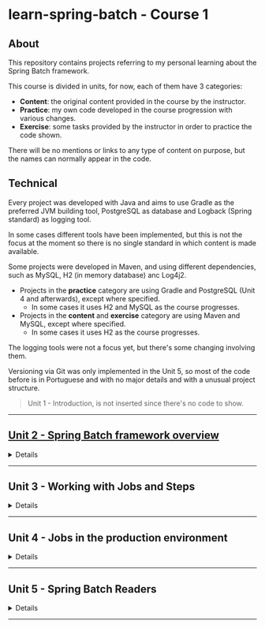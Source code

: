 # learn-spring-batch - Course 1

## About

This repository contains projects referring to my personal learning about the Spring Batch framework.

This course is divided in units, for now, each of them have 3 categories:
- **Content**: the original content provided in the course by the instructor.
- **Practice**: my own code developed in the course progression with various changes.
- **Exercise**: some tasks provided by the instructor in order to practice the code shown.

There will be no mentions or links to any type of content on purpose, but the names can normally appear in the code.

## Technical

Every project was developed with Java and aims to use Gradle as the preferred JVM building tool, PostgreSQL as database and Logback (Spring standard) as logging tool.

In some cases different tools have been implemented, but this is not the focus at the moment so there is no single standard in which content is made available.

Some projects were developed in Maven, and using different dependencies, such as MySQL, H2 (in memory database) anc Log4j2.

- Projects in the **practice** category are using Gradle and PostgreSQL (Unit 4 and afterwards), except where specified.
    - In some cases it uses H2 and MySQL as the course progresses.
- Projects in the **content** and **exercise** category are using Maven and MySQL, except where specified.
    - In some cases it uses H2 as the course progresses.

The logging tools were not a focus yet, but there's some changing involving them.

Versioning via Git was only implemented in the Unit 5, so most of the code before is in Portuguese and with no major details and with a unusual project structure.

> Unit 1 - Introduction, is not inserted since there's no code to show.

---

## [Unit 2 - Spring Batch framework overview](course_01/unit_02/README.md)

<details><summary>Details</summary>

### Practice
- [PrimeiroProjetoSpringBatch](course_01/unit_02/practice/primeiro-projeto-spring-batch)
    - First developed project, with a basic job, step and tasklet working structure.
    - H2.

### Exercise
- [T1-PrimeiroProjetoSpringBatch-Exercicio](course_01/unit_02/exercise/T1-PrimeiroProjetoSpringBatch-Exercicio)
    - Exercise original project.
    - H2.
    - Objective: The project is not working, so it needs to be fixed. This way we can practice the Spring Batch structure.
    - [T1-PrimeiroProjetoSpringBatch-Exercicio-Resposta](course_01/unit_02/exercise/T1-PrimeiroProjetoSpringBatch-Exercicio-Resposta)
        - Exercise answer.
        - H2.
        - Project working properly.

</details>

---

## Unit 3 - Working with Jobs and Steps

<details><summary>Details</summary>

### Content
- [ParImparJob](course_01/unit_03/content/ParImparJob)
    - Basic tasklets structure boilerplate with no implementations.
- [PrimeiroJobSpringBatch](course_01/unit_03/content/PrimeiroJobSpringBatch)
    - Basic working tasklets structure.

### Practice
- [refactor-primeiro-projeto-spring-batch](course_01/unit_03/practice/refactor-primeiro-projeto-spring-batch)
    - First project refactoring. Applied single responsibility.
    - H2.
- [spring-batch-par-impar](course_01/unit_03/practice/spring-batch-par-impar)
    - Basic working structure without single responsibility.
    - Uses application argument execution and connects to a database for metadata persinstence.
    - MySQL.
- Other:
    - [Clear Spring Batch metadata in MySQL database](course_01/unit_03/practice/limpar_metadados_springbatch.sql)

### Exercise
- [T2-ConfiguracaoJob-Exercicio](course_01/unit_03/exercise/T2-ConfiguracaoJob-Exercicio)
    - Exercise original project.
    - Objective: Find and fix the project settings errors until the project is running properly.
    - [T2-ConfiguracaoJob-Exercicio-Resposta](course_01/unit_03/exercise/T2-ConfiguracaoJob-Exercicio-Resposta)
        - Exercise answer.
- [T3-ParImparJob](course_01/unit_03/exercise/T3-ParImparJob)
    - Exercise original project.
    - Objective: Apply single responsibility in the code and make it work properly.
    - [T3-ParImparJob-Resposta](course_01/unit_03/exercise/T3-ParImparJob-Resposta)
        - Exercise answer.
    - [T3-GabaritoParImparJob](course_01/unit_03/exercise/T3-GabaritoParImparJob)
        - Exercise instructor answer.

</details>

---

## Unit 4 - Jobs in the production environment

<details><summary>Details</summary>

### Content
- [PrimeiroJobSpringBatch](course_01/unit_04/content/PrimeiroJobSpringBatch)
    - Project connecting two databases and using custom log settings.

### Practice
- [primeiro-projeto-spring-batch-v2](course_01/unit_04/practice/primeiro-projeto-spring-batch-v2)
    - Project changing from the first developed version
    - Using internal properties.
    - Using MySQL database.
- [primeiro-projeto-spring-batch-v3](course_01/unit_04/practice/primeiro-projeto-spring-batch-v3)
    - Using external properties.
- [primeiro-projeto-spring-batch-v4](course_01/unit_04/practice/primeiro-projeto-spring-batch-v4)
    - Using PostgreSQL database.
    - PostgreSQL.
- [primeiro-projeto-spring-batch-v5](course_01/unit_04/practice/primeiro-projeto-spring-batch-v5)
    - Using two databases.
- [primeiro-projeto-spring-batch-v6](course_01/unit_04/practice/primeiro-projeto-spring-batch-v6)
    - Using log tool log4j2 (logback removed).
- [primeiro-projeto-spring-batch-v7](course_01/unit_04/practice/primeiro-projeto-spring-batch-v7)
    - Using log tool logback (log4j2 removed).
- [primeiro-projeto-spring-batch-v8](course_01/unit_04/practice/primeiro-projeto-spring-batch-v8)
    - Using log definitions internally with the .xml file in resources.
    - Using properties definitions internally with the application.properties file in resources.
- Other
    - [Old versioning local control](course_01/unit_04/practice/Versões.txt)
    - [Log .xml settings file](course_01/unit_04/practice/log4j.xml)

### Exercise
- [T5-ProducaoParImparJob-Exercicio](course_01/unit_04/exercise/T5-ProducaoParImparJob-Exercicio)
    - Exercise original project.
    - Objective: Using a project emulating a real production environment
        - With externalized log settings, logging files and properties.
        - Connection with more than one database via Class configuration.
        - Usage of job, step, reader, processor and writer.
    - [T5-ProducaoParImparJob-Resposta](course_01/unit_04/exercise/T5-ProducaoParImparJob-Resposta)
        - Exercise answer.
    - [T5-ProducaoParImparJob-Gabarito](course_01/unit_04/exercise/T5-ProducaoParImparJob-Gabarito)
        - Exercise instructor answer.

</details>

---

## Unit 5 - Spring Batch Readers

<details><summary>Details</summary>

working...


</details>

---




<!-- 

<details><summary>Details</summary>

</details>
- [x](x)
    - x
    - x
- [x](x)
    - x
    - x
- [x](x)
    - x
    - x
- [x](x)
    - x
    - x
- [x](x)
    - x
    - x
- [x](x)
    - x
    - x
-->